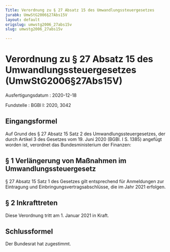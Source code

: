 ```yaml
---
Title: Verordnung zu § 27 Absatz 15 des Umwandlungssteuergesetzes
jurabk: UmwStG2006§27Abs15V
layout: default
origslug: umwstg2006_27abs15v
slug: umwstg2006_27abs15v

---
```


# Verordnung zu § 27 Absatz 15 des Umwandlungssteuergesetzes (UmwStG2006§27Abs15V)

Ausfertigungsdatum
:   2020-12-18

Fundstelle
:   BGBl I: 2020, 3042


## Eingangsformel

Auf Grund des § 27 Absatz 15 Satz 2 des Umwandlungssteuergesetzes, der durch Artikel 3 des Gesetzes vom 19. Juni 2020 (BGBl. I S. 1385) angefügt worden ist, verordnet das Bundesministerium der Finanzen:


## § 1 Verlängerung von Maßnahmen im Umwandlungssteuergesetz

§ 27 Absatz 15 Satz 1 des Gesetzes gilt entsprechend für Anmeldungen zur Eintragung und Einbringungsvertragsabschlüsse, die im Jahr 2021 erfolgen.


## § 2 Inkrafttreten

Diese Verordnung tritt am 1. Januar 2021 in Kraft.


## Schlussformel

Der Bundesrat hat zugestimmt.



